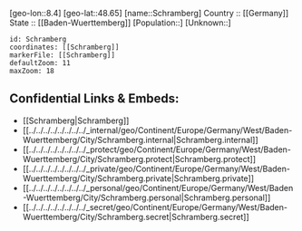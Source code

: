 ﻿---
location: [48.65,8.4] 
mapzoom: [7,12] 
mapmarker: city 
type: City
tags:
- geo/City


SpocWebEntityId: 34070
isDeleted: false
confidential: public

---
[geo-lon::8.4] 
[geo-lat::48.65] 
[name::Schramberg] 
Country :: [[Germany]]  
State :: [[Baden-Wuerttemberg]] 
[Population::] 
[Unknown::] 


```leaflet
id: Schramberg
coordinates: [[Schramberg]] 
markerFile: [[Schramberg]] 
defaultZoom: 11 
maxZoom: 18
```


## Confidential Links & Embeds: 
- [[Schramberg|Schramberg]]  
- [[../../../../../../../../_internal/geo/Continent/Europe/Germany/West/Baden-Wuerttemberg/City/Schramberg.internal|Schramberg.internal]] 
- [[../../../../../../../../_protect/geo/Continent/Europe/Germany/West/Baden-Wuerttemberg/City/Schramberg.protect|Schramberg.protect]] 
- [[../../../../../../../../_private/geo/Continent/Europe/Germany/West/Baden-Wuerttemberg/City/Schramberg.private|Schramberg.private]] 
- [[../../../../../../../../_personal/geo/Continent/Europe/Germany/West/Baden-Wuerttemberg/City/Schramberg.personal|Schramberg.personal]] 
- [[../../../../../../../../_secret/geo/Continent/Europe/Germany/West/Baden-Wuerttemberg/City/Schramberg.secret|Schramberg.secret]] 
